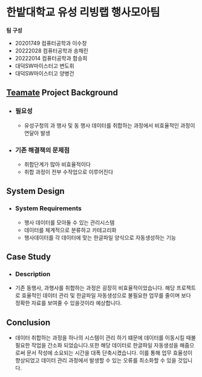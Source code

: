 # 한밭대학교 유성 리빙랩 행사모아팀

**팀 구성**
- 20201749 컴퓨터공학과 이수창
- 20222028 컴퓨터공학과 송채린
- 20222014 컴퓨터공학과 함승희
- 대덕SW마이스터고 변도휘
- 대덕SW마이스터고 양병건


## <u>Teamate</u> Project Background
- ### 필요성
  - 유성구청의 과 행사 및 동 행사 데이터를 취합하는 과정에서 비효율적인 과정이 연달아 발생
    
- ### 기존 해결책의 문제점
  - 취합단계가 많아 비효율적이다
  - 취합 과정이 전부 수작업으로 이루어진다

## System Design
  - ### System Requirements
    - 행사 데이터를 모아둘 수 있는 관리시스템
    - 데이터를 체계적으로 분류하고 카테고리화
    - 행사데이터를 각 데이터에 맞는 한글파일 양식으로 자동생성하는 기능
    
## Case Study
  - ### Description
  - 기존 동행사, 과행사를 취합하는 과정은 굉장히 비효율적이었습니다.
    해당 프로젝트로 효율적인 데이터 관리 및 한글파일 자동생성으로 불필요한 업무를 줄이며 보다 정확한 자료를 보여줄 수 있을것이라 예상합니다.

    
## Conclusion
  - 데이터 취합하는 과정을 하나의 시스템이 관리 하기 떄문에 데이터를 이동시킬 때불필요한 작업을 간소화 되었습니다.또한 해당 데이터로 한글파일 자동생성을 해줌으로써 문서 작성에 소요되는 시간을 대폭 단축시켰습니다. 이를 통해 업무 효율성이 향상되었고 데이터 관리 과정에서 발생할 수 있는 오류를 최소화할 수 있을 것입니다.

  
